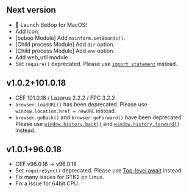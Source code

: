 ## Next version

* 🚀 Launch BeBop for MacOS!
* Add icon.
* [bebop Module] Add `mainform.setBounds()`.
* [Child process Module] Add `dir` option.
* [Child process Module] Add `env` option.
* Add web_util module.
* Set `require()` deprecated.
  Please use [`import statement`](https://developer.mozilla.org/en-US/docs/Web/JavaScript/Reference/Statements/import) instead.  

## v1.0.2+101.0.18

* CEF 101.0.18 / Lazarus 2.2.2 / FPC 3.2.2
* `browser.loadURL()` has been deprecated. Please use `window.location.href = newURL` instead.
* `browser.goBack()` and `browser.goForward()` have been deprecated. Please use [`window.history.back()`](https://developer.mozilla.org/en-US/docs/Web/API/History/back) and [`window.history.forward()`](https://developer.mozilla.org/en-US/docs/Web/API/History/forward) instead.

## v1.0.1+96.0.18

* CEF v96.0.16 -> v96.0.18
* Set `requireSync()` deprecated.
  Please use [Top-level await](https://github.com/tc39/proposal-top-level-await) instead.  
* Fix many issues for GTK2 on Linux.
* Fix a issue for 64bit CPU.

